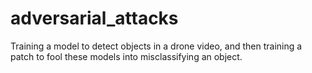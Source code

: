 # adversarial_attacks
Training a model to detect objects in a drone video, and then training a patch to fool these models into misclassifying an object.
